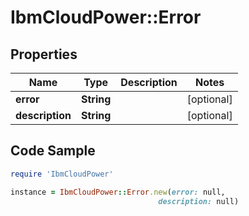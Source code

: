 # IbmCloudPower::Error

## Properties

Name | Type | Description | Notes
------------ | ------------- | ------------- | -------------
**error** | **String** |  | [optional] 
**description** | **String** |  | [optional] 

## Code Sample

```ruby
require 'IbmCloudPower'

instance = IbmCloudPower::Error.new(error: null,
                                 description: null)
```


